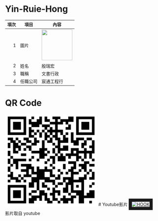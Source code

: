 # Yin-Ruie-Hong
| 項次 | 項目 | 內容 |
|----:|------|------|
|1 | 圖片 |<img src="IMG_4880 (1).jpg" width="100" Height="100" />|
|2 | 姓名 | 殷瑞宏 |
|3 | 職稱 | 文書行政 |
|4 | 任職公司 | 宸通工程行 |

# QR Code
<img src="exported_qrcode_image_600.png" width="300" Height="300" />
# Youtube影片
<a href="https://www.youtube.com/watch?v=wSI86sKUPYo" target="_blank">
<img src="http://img.youtube.com/vi/wSI86sKUPYo/0.jpg" alt="HOOK" width="400" height="250" border="10" /></a>
<br>影片取自 youtube

